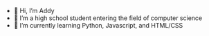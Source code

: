 - 👋 Hi, I’m Addy
- 👀 I’m a high school student entering the field of computer science
- 🌱 I’m currently learning Python, Javascript, and HTML/CSS

<!---
addywil/addywil is a ✨ special ✨ repository because its `README.md` (this file) appears on your GitHub profile.
You can click the Preview link to take a look at your changes.
--->
